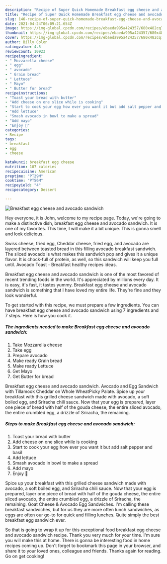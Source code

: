 ```yaml
---
description: "Recipe of Super Quick Homemade Breakfast egg cheese and avocado sandwich"
title: "Recipe of Super Quick Homemade Breakfast egg cheese and avocado sandwich"
slug: 146-recipe-of-super-quick-homemade-breakfast-egg-cheese-and-avocado-sandwich
date: 2021-04-24T06:09:21.654Z
image: https://img-global.cpcdn.com/recipes/ebaeda995a424357/680x482cq70/breakfast-egg-cheese-and-avocado-sandwich-recipe-main-photo.jpg
thumbnail: https://img-global.cpcdn.com/recipes/ebaeda995a424357/680x482cq70/breakfast-egg-cheese-and-avocado-sandwich-recipe-main-photo.jpg
cover: https://img-global.cpcdn.com/recipes/ebaeda995a424357/680x482cq70/breakfast-egg-cheese-and-avocado-sandwich-recipe-main-photo.jpg
author: Billy Colon
ratingvalue: 4.5
reviewcount: 10923
recipeingredient:
- " Mozzarella cheese"
- " egg"
- " avocado"
- " Grain bread"
- " Lettuce"
- " Mayo"
- " Butter for bread"
recipeinstructions:
- "Toast your bread with butter"
- "Add cheese on one slice while is cooking"
- "Start to cook your egg how ever you want it but add salt pepper and basil"
- "Add lettuce"
- "Smash avocado in bowl to make a spread"
- "Add mayo"
- "Enjoy 💜"
categories:
- Recipe
tags:
- breakfast
- egg
- cheese

katakunci: breakfast egg cheese 
nutrition: 107 calories
recipecuisine: American
preptime: "PT29M"
cooktime: "PT56M"
recipeyield: "4"
recipecategory: Dessert

---
```



![Breakfast egg cheese and avocado sandwich](https://img-global.cpcdn.com/recipes/ebaeda995a424357/680x482cq70/breakfast-egg-cheese-and-avocado-sandwich-recipe-main-photo.jpg)

Hey everyone, it is John, welcome to my recipe page. Today, we're going to make a distinctive dish, breakfast egg cheese and avocado sandwich. It is one of my favorites. This time, I will make it a bit unique. This is gonna smell and look delicious.

Swiss cheese, fried egg, Cheddar cheese, fried egg, and avocado are layered between toasted bread in this filling avocado breakfast sandwich. The sliced avocado is what makes this sandwich pop and gives it a unique flavor. It is chock-full of protein, as well, so this sandwich will keep you full until. Avocado Toast - Breakfast healthy recipes ideas.

Breakfast egg cheese and avocado sandwich is one of the most favored of recent trending foods in the world. It's appreciated by millions every day. It is easy, it's fast, it tastes yummy. Breakfast egg cheese and avocado sandwich is something that I have loved my entire life. They're fine and they look wonderful.


To get started with this recipe, we must prepare a few ingredients. You can have breakfast egg cheese and avocado sandwich using 7 ingredients and 7 steps. Here is how you cook it.

<!--inarticleads1-->

##### The ingredients needed to make Breakfast egg cheese and avocado sandwich:

1. Take  Mozzarella cheese
1. Take  egg
1. Prepare  avocado
1. Make ready  Grain bread
1. Make ready  Lettuce
1. Get  Mayo
1. Get  Butter for bread


Breakfast egg cheese and avocado sandwich. Avocado and Egg Sandwich with Tillamook Cheddar on Whole WheatPicky Palate. Spice up your breakfast with this grilled cheese sandwich made with avocado, a soft boiled egg, and Sriracha chili sauce. Now that your egg is prepared, layer one piece of bread with half of the gouda cheese, the entire sliced avocado, the entire crumbled egg, a drizzle of Sriracha, the remaining. 

<!--inarticleads2-->

##### Steps to make Breakfast egg cheese and avocado sandwich:

1. Toast your bread with butter
1. Add cheese on one slice while is cooking
1. Start to cook your egg how ever you want it but add salt pepper and basil
1. Add lettuce
1. Smash avocado in bowl to make a spread
1. Add mayo
1. Enjoy 💜


Spice up your breakfast with this grilled cheese sandwich made with avocado, a soft boiled egg, and Sriracha chili sauce. Now that your egg is prepared, layer one piece of bread with half of the gouda cheese, the entire sliced avocado, the entire crumbled egg, a drizzle of Sriracha, the remaining. Goat Cheese &amp; Avocado Egg Sandwiches. I&#39;m calling these breakfast sandwiches, but for us they are more often lunch sandwiches, as eggs are often our go-to for quick and filling lunches. Quite simply the best breakfast egg sandwich ever. 

So that is going to wrap it up for this exceptional food breakfast egg cheese and avocado sandwich recipe. Thank you very much for your time. I'm sure you will make this at home. There is gonna be interesting food in home recipes coming up. Don't forget to bookmark this page in your browser, and share it to your loved ones, colleague and friends. Thanks again for reading. Go on get cooking!
